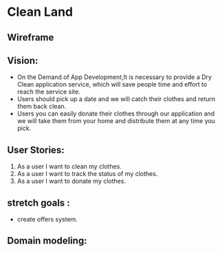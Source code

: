 # Clean Land

## Wireframe


## Vision:

- On the Demand of App Development,It is necessary to provide a Dry Clean application service, which will save people time and effort to reach the service site.
- Users should pick up a date and we will catch their clothes and return them back clean.
- Users you can easily donate their clothes through our application and we will take them from your home and distribute them at any time you pick.

## User Stories:

1. As a user I want to clean my clothes.
2. As a user I want to track the status of my clothes.
3. As a user I want to donate my clothes.

## stretch goals :
- create offers system.

## Domain modeling:
